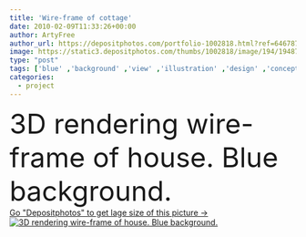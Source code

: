 ```yaml
---
title: 'Wire-frame of cottage'
date: 2010-02-09T11:33:26+00:00
author: ArtyFree
author_url: https://depositphotos.com/portfolio-1002818.html?ref=64678756
image: https://static3.depositphotos.com/thumbs/1002818/image/194/1948787/api_thumb_450.jpg?forcejpeg=true
type: "post"
tags: ['blue' ,'background' ,'view' ,'illustration' ,'design' ,'concepts' ,'new' ,'abstract' ,'technology' ,'3d' ,'modern' ,'architecture' ,'building' ,'construction' ,'exterior' ,'facade' ,'house' ,'industry' ,'structure' ,'interior' ,'dwelling' ,'home' ,'lines' ,'drawing' ,'cottage' ,'project' ,'private' ,'build' ,'sketch' ,'outline' ,'front' ,'engineering' ,'site' ,'plan' ,'architectural' ,'residence' ,'residential' ,'rendering' ,'projection' ,'of' ,'drafting' ,'blueprints' ,'designing' ,'prints' ,'schematic' ,'wire frame' ,'maison' ,'owner occupied' ]
categories: 
  - project
---
```

<div aling="center">
            <font size="60"> 3D rendering wire-frame of house. Blue background.</font>   
</div>
<div>
    <a href='https://static3.depositphotos.com/thumbs/1002818/image/194/1948787/api_thumb_450.jpg?forcejpeg=true?ref=64678756' target=_blank > Go "Depositphotos" to get lage size of this picture ->
        <img href='https://static3.depositphotos.com/thumbs/1002818/image/194/1948787/api_thumb_450.jpg?forcejpeg=true?ref=64678756' src='https://static3.depositphotos.com/1002818/194/i/950/depositphotos_1948787-stock-photo-wire-frame-of-cottage.jpg?forcejpeg=true' alt='3D rendering wire-frame of house. Blue background.' >
    </a>
</div>
